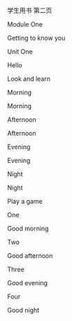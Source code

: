 学生用书 第二页

Module One

Getting to know you

Unit One

Hello

Look and learn

Morning

Morning

Afternoon

Afternoon

Evening

Evening

Night

Night

Play a game

One

Good morning

Two

Good afternoon

Three

Good evening

Four

Good night


